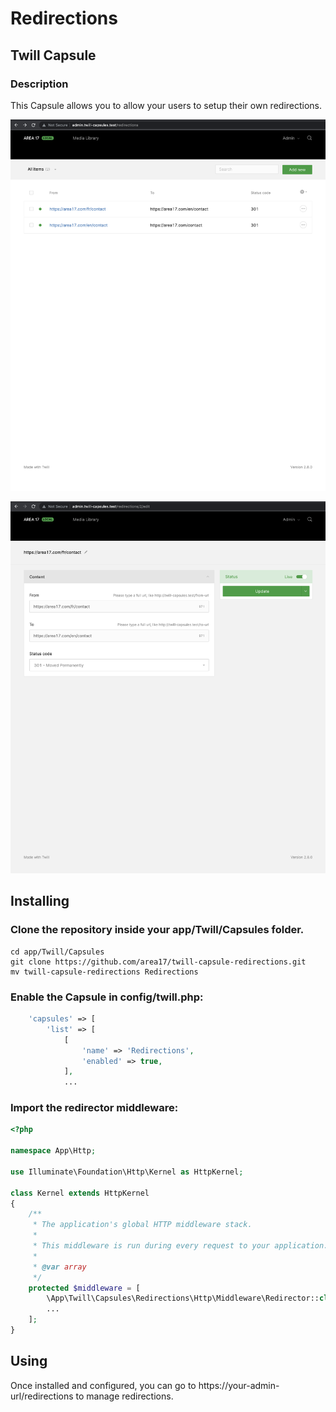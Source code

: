 # Redirections
## Twill Capsule

### Description

This Capsule allows you to allow your users to setup their own redirections.

![Screenshot 1](docs/screenshot01.png)

![Screenshot 2](docs/screenshot02.png)

## Installing

### Clone the repository inside your app/Twill/Capsules folder. 

```
cd app/Twill/Capsules
git clone https://github.com/area17/twill-capsule-redirections.git
mv twill-capsule-redirections Redirections
```

### Enable the Capsule in config/twill.php:

``` php
    'capsules' => [
        'list' => [
            [
                'name' => 'Redirections',
                'enabled' => true,
            ],
            ...
```

### Import the redirector middleware:

``` php
<?php

namespace App\Http;

use Illuminate\Foundation\Http\Kernel as HttpKernel;

class Kernel extends HttpKernel
{
    /**
     * The application's global HTTP middleware stack.
     *
     * This middleware is run during every request to your application.
     *
     * @var array
     */
    protected $middleware = [
        \App\Twill\Capsules\Redirections\Http\Middleware\Redirector::class,
        ...
    ];
}
```

## Using

Once installed and configured, you can go to https://your-admin-url/redirections to manage redirections.
